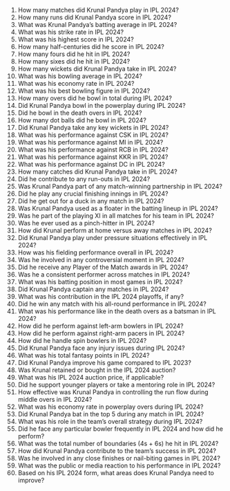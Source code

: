 1. How many matches did Krunal Pandya play in IPL 2024?  
2. How many runs did Krunal Pandya score in IPL 2024?  
3. What was Krunal Pandya’s batting average in IPL 2024?  
4. What was his strike rate in IPL 2024?  
5. What was his highest score in IPL 2024?  
6. How many half-centuries did he score in IPL 2024?  
7. How many fours did he hit in IPL 2024?  
8. How many sixes did he hit in IPL 2024?  
9. How many wickets did Krunal Pandya take in IPL 2024?  
10. What was his bowling average in IPL 2024?  
11. What was his economy rate in IPL 2024?  
12. What was his best bowling figure in IPL 2024?  
13. How many overs did he bowl in total during IPL 2024?  
14. Did Krunal Pandya bowl in the powerplay during IPL 2024?  
15. Did he bowl in the death overs in IPL 2024?  
16. How many dot balls did he bowl in IPL 2024?  
17. Did Krunal Pandya take any key wickets in IPL 2024?  
18. What was his performance against CSK in IPL 2024?  
19. What was his performance against MI in IPL 2024?  
20. What was his performance against RCB in IPL 2024?  
21. What was his performance against KKR in IPL 2024?  
22. What was his performance against DC in IPL 2024?  
23. How many catches did Krunal Pandya take in IPL 2024?  
24. Did he contribute to any run-outs in IPL 2024?  
25. Was Krunal Pandya part of any match-winning partnership in IPL 2024?  
26. Did he play any crucial finishing innings in IPL 2024?  
27. Did he get out for a duck in any match in IPL 2024?  
28. Was Krunal Pandya used as a floater in the batting lineup in IPL 2024?  
29. Was he part of the playing XI in all matches for his team in IPL 2024?  
30. Was he ever used as a pinch-hitter in IPL 2024?  
31. How did Krunal perform at home versus away matches in IPL 2024?  
32. Did Krunal Pandya play under pressure situations effectively in IPL 2024?  
33. How was his fielding performance overall in IPL 2024?  
34. Was he involved in any controversial moment in IPL 2024?  
35. Did he receive any Player of the Match awards in IPL 2024?  
36. Was he a consistent performer across matches in IPL 2024?  
37. What was his batting position in most games in IPL 2024?  
38. Did Krunal Pandya captain any matches in IPL 2024?  
39. What was his contribution in the IPL 2024 playoffs, if any?  
40. Did he win any match with his all-round performance in IPL 2024?  
41. What was his performance like in the death overs as a batsman in IPL 2024?  
42. How did he perform against left-arm bowlers in IPL 2024?  
43. How did he perform against right-arm pacers in IPL 2024?  
44. How did he handle spin bowlers in IPL 2024?  
45. Did Krunal Pandya face any injury issues during IPL 2024?  
46. What was his total fantasy points in IPL 2024?  
47. Did Krunal Pandya improve his game compared to IPL 2023?  
48. Was Krunal retained or bought in the IPL 2024 auction?  
49. What was his IPL 2024 auction price, if applicable?  
50. Did he support younger players or take a mentoring role in IPL 2024?  
51. How effective was Krunal Pandya in controlling the run flow during middle overs in IPL 2024?  
52. What was his economy rate in powerplay overs during IPL 2024?  
53. Did Krunal Pandya bat in the top 5 during any match in IPL 2024?  
54. What was his role in the team’s overall strategy during IPL 2024?  
55. Did he face any particular bowler frequently in IPL 2024 and how did he perform?  
56. What was the total number of boundaries (4s + 6s) he hit in IPL 2024?  
57. How did Krunal Pandya contribute to the team’s success in IPL 2024?  
58. Was he involved in any close finishes or nail-biting games in IPL 2024?  
59. What was the public or media reaction to his performance in IPL 2024?  
60. Based on his IPL 2024 form, what areas does Krunal Pandya need to improve?
